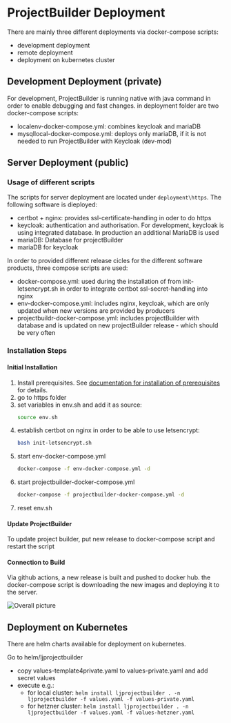 # ProjectBuilder Deployment

There are mainly three different deployments via docker-compose scripts:
* development deployment
* remote deployment
* deployment on kubernetes cluster

## Development Deployment (private)

For development, ProjectBuilder is running native with java command in order to enable debugging and fast changes. in deployment folder are two docker-compose scripts:
* localenv-docker-compose.yml: combines keycloak and mariaDB
* mysqllocal-docker-compose.yml: deploys only mariaDB, if it is not needed to run ProjectBuilder with Keycloak (dev-mod)

## Server Deployment (public)

### Usage of different scripts

The scripts for server deployment are located under `deployment\https`. The following software is dieployed:

* certbot + nginx: provides ssl-certificate-handling in oder to do https
* keycloak: authentication and authorisation. For development, keycloak is using integrated database. In production an additional MariaDB is used
* mariaDB: Database for projectBuilder
* mariaDB for keycloak

In order to provided different release cicles for the different software products, three compose scripts are used:

* docker-compose.yml: used during the installation of from init-letsencrypt.sh in order to integrate certbot ssl-secret-handling into nginx
* env-docker-compose.yml: includes nginx, keycloak, which are only updated when new versions are provided by producers
* projectbuildr-docker-compose.yml: includes projectBuilder with database and is updated on new projectBuilder release - which should be very often

### Installation Steps

#### Initial Installation

1) Install prerequisites. See [documentation for installation of prerequisites](installation/prerequisites-installation.md) for details.
2) go to https folder
3) set variables in env.sh and add it as source:
    ```bash
    source env.sh
    ```
4) establish certbot on nginx in order to be able to use letsencrypt:
    ```bash
    bash init-letsencrypt.sh
    ```
5) start env-docker-compose.yml
    ```bash
    docker-compose -f env-docker-compose.yml -d
    ```
6) start projectbuilder-docker-compose.yml
    ```bash
    docker-compose -f projectbuilder-docker-compose.yml -d
    ```
7) reset env.sh

#### Update ProjectBuilder

To update project builder, put new release to docker-compose script and restart the script

#### Connection to Build

Via github actions, a new release is built and pushed to docker hub. the docker-compose script is downloading the new images and deploying it to the server.

![Overall picture](diagrams/depoyment.drawio.svg)

## Deployment on Kubernetes

There are helm charts available for deployment on kubernetes.

Go to helm/ljprojectbuilder
- copy values-template4private.yaml to values-private.yaml and add secret values
- execute e.g.:
  - for local cluster: `helm install ljprojectbuilder . -n ljprojectbuilder -f values.yaml -f values-private.yaml`
  - for hetzner cluster: `helm install ljprojectbuilder . -n ljprojectbuilder -f values.yaml -f values-hetzner.yaml`
